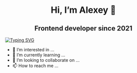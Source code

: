 <h1 align="center">Hi, I’m Alexey 👋</a>
<h2 align="center">Frontend developer since 2021</h2>

  [![Typing SVG](https://readme-typing-svg.herokuapp.com?color=%2336BCF7&lines=Computer+science+student)](https://git.io/typing-svg)
- 👀 I’m interested in ...
- 🌱 I’m currently learning ...
- 💞️ I’m looking to collaborate on ...
- 📫 How to reach me ...

<!---
vergsparda/vergsparda is a ✨ special ✨ repository because its `README.md` (this file) appears on your GitHub profile.
You can click the Preview link to take a look at your changes.
--->

